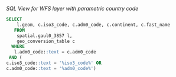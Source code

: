 
*SQL View for WFS layer with parametric country code*

```sql
SELECT 
    l.geom, c.iso3_code, c.adm0_code, c.continent, c.fast_name
   FROM 
    spatial.gaul0_3857 l,
    geo_conversion_table c
  WHERE 
   l.adm0_code::text = c.adm0_code
 AND (
c.iso3_code::text = '%iso3_code%' OR 
c.adm0_code::text = '%adm0_code%')

```
